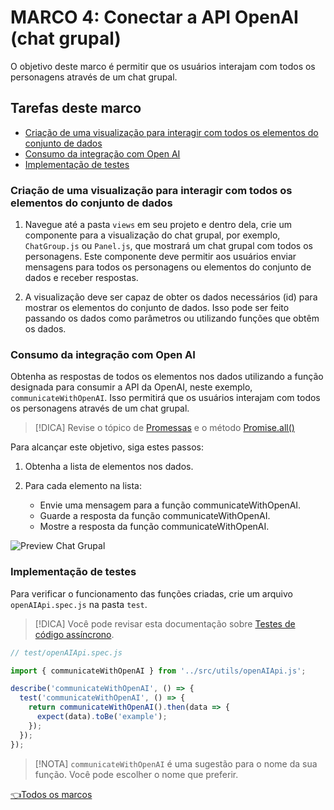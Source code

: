 # **MARCO 4:** Conectar a API OpenAI (chat grupal)

O objetivo deste marco é permitir que os usuários interajam com
todos os personagens através de um chat grupal.

## Tarefas deste marco

- [Criação de uma visualização para interagir com todos os elementos do conjunto de dados](#criação-de-uma-visualização-para-interagir-com-todos-os-elementos-do-conjunto-de-dados)
- [Consumo da integração com Open AI](#consumo-da-integração-com-open-ai)
- [Implementação de testes](#implementação-de-testes)

### Criação de uma visualização para interagir com todos os elementos do conjunto de dados

1. Navegue até a pasta `views` em seu projeto e dentro dela,
crie um componente para a visualização do chat grupal,
por exemplo, `ChatGroup.js` ou `Panel.js`,
que mostrará um chat grupal com todos os personagens.
Este componente deve permitir aos usuários enviar
mensagens para todos os personagens ou elementos do conjunto de dados
e receber respostas.

2. A visualização deve ser capaz de obter os dados necessários (id) para
mostrar os elementos do conjunto de dados.
Isso pode ser feito passando os dados como parâmetros ou utilizando
funções que obtêm os dados.

### Consumo da integração com Open AI

Obtenha as respostas de todos os elementos nos dados utilizando
a função designada para consumir a API da OpenAI,
neste exemplo, `communicateWithOpenAI`.
Isso permitirá que os usuários interajam com todos os
personagens através
de um chat grupal.

> [!DICA]
> Revise o tópico de
>[Promessas](https://curriculum.laboratoria.la/pt/topics/javascript/async/promises)
>e o método
>[Promise.all()](https://developer.mozilla.org/pt-BR/docs/Web/JavaScript/Reference/Global_Objects/Promise/all)

Para alcançar este objetivo, siga estes passos:

1. Obtenha a lista de elementos nos dados.

2. Para cada elemento na lista:

   + Envie uma mensagem para a função communicateWithOpenAI.
   + Guarde a resposta da função communicateWithOpenAI.
   + Mostre a resposta da função communicateWithOpenAI.

![Preview Chat Grupal](./assets/previewGrupalChat.gif)

### Implementação de testes

Para verificar o funcionamento das funções criadas, crie um arquivo
`openAIApi.spec.js` na pasta `test`.

> [!DICA]
> Você pode revisar esta documentação sobre [Testes de código assíncrono](https://jestjs.io/pt-BR/docs/asynchronous).

``` js
// test/openAIApi.spec.js

import { communicateWithOpenAI } from '../src/utils/openAIApi.js';

describe('communicateWithOpenAI', () => {
  test('communicateWithOpenAI', () => {
    return communicateWithOpenAI().then(data => {
      expect(data).toBe('example');
    });
  });
});

```

> [!NOTA]
> `communicateWithOpenAI` é uma sugestão para o nome
da sua função. Você pode escolher o nome que preferir.

[👈Todos os marcos](../README.md#6-marcos)
